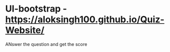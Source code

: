  # UI-bootstrap -  https://aloksingh100.github.io/Quiz-Website/
 ANswer the question and get the score
